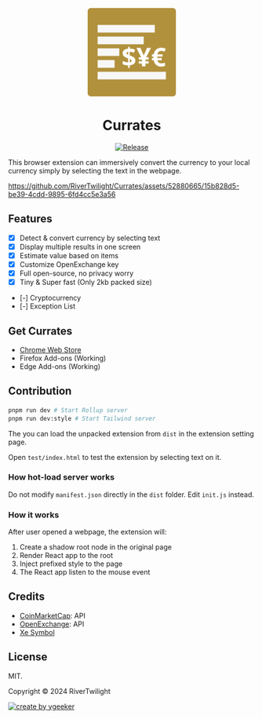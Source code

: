 <div align="center">

<a href="https://www.ygeeker.com">
  <img width="180" src="./dist/icon/logo/android-icon-192x192.png">
</a>

<h1 align="center">Currates</h1>

[![Release](https://img.shields.io/github/release/rivertwilight/timeline.svg)](https://github.com/rivertwilight/timeline/releases)

</div>

This browser extension can immersively convert the currency to your local currency simply by selecting the text in the webpage.

https://github.com/RiverTwilight/Currates/assets/52880665/15b828d5-be39-4cdd-9895-6fd4cc5e3a56

## Features

-   [x] Detect & convert currency by selecting text
-   [x] Display multiple results in one screen
-   [x] Estimate value based on items
-   [x] Customize OpenExchange key
-   [x] Full open-source, no privacy worry
-   [x] Tiny & Super fast (Only 2kb packed size)
-   [-] Cryptocurrency
-   [-] Exception List

## Get Currates

-   [Chrome Web Store](https://chromewebstore.google.com/detail/currates-immersive-curren/lgdpchmlpgooalofkdcgciaibpieoofc?hl=en-US)
-   Firefox Add-ons (Working)
-   Edge Add-ons (Working)

## Contribution

```bash
pnpm run dev # Start Rollup server
pnpm run dev:style # Start Tailwind server
```

The you can load the unpacked extension from `dist` in the extension setting page.

Open `test/index.html` to test the extension by selecting text on it.

### How hot-load server works

Do not modify `manifest.json` directly in the `dist` folder. Edit `init.js` instead.

### How it works

After user opened a webpage, the extension will:

1. Create a shadow root node in the original page
2. Render React app to the root
3. Inject prefixed style to the page
4. The React app listen to the mouse event

## Credits

-   [CoinMarketCap](https://pro.coinmarketcap.com/signup/?plan=0): API
-   [OpenExchange](https://pro.coinmarketcap.com/signup/?plan=0): API
-   [Xe Symbol](https://www.xe.com/symbols/)

## License

MIT.

Copyright © 2024 RiverTwilight

<a href="https://www.ygeeker.com">
  <img width="180" alt="create by ygeeker" src="https://www.ygeeker.com/badge/create.png">
</a>
